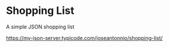 # Shopping List
A simple JSON shopping list

https://my-json-server.typicode.com/joseantonnio/shopping-list/
